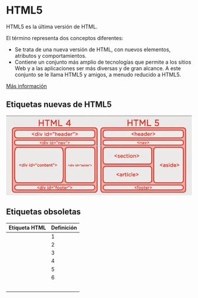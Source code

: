 # HTML5
HTML5 es la última versión de HTML.

El término representa dos conceptos diferentes:

* Se trata de una nueva versión de HTML, con nuevos elementos, atributos y comportamientos.
* Contiene un conjunto más amplio de tecnologías que permite a los sitios Web y a las aplicaciones ser más diversas y de gran alcance. A este conjunto se le llama HTML5 y amigos, a menudo reducido a HTML5.

[Más información](https://developer.mozilla.org/es/docs/HTML/HTML5)

## Etiquetas nuevas de HTML5

![HTML4vsHTML5](HTML4vsHTML5.png)

## Etiquetas obsoletas

Etiqueta HTML | Definición
--------------|-----------
  <acronym> | 1
  <applet> | 2
  <basefont> | 3
  <big> | 4
  <center> | 5
  <dir> | 6
  <font> | 
  <frame> | 
  <frameset> | 
  <isindex> | 
  <noframes> | 
  <strike> | 
  <tt> | 
  
